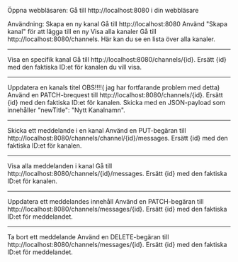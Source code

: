 Öppna webbläsaren:
Gå till
http://localhost:8080 i din webbläsare

Användning:
Skapa en ny kanal
Gå till
 http://localhost:8080
Använd "Skapa kanal" för att lägga till en ny
Visa alla kanaler
Gå till http://localhost:8080/channels.
Här kan du se en lista över alla  kanaler.
_________________________________________________________________
Visa en specifik kanal
Gå till http://localhost:8080/channels/{id}.
Ersätt {id} med den faktiska ID:et för kanalen du vill visa.
___________________________________________
Uppdatera en kanals titel
OBS!!!!( jag har fortfarande problem med detta)
Använd en PATCH-brequest till http://localhost:8080/channels/{id}.
Ersätt {id} med den faktiska ID:et för kanalen.
Skicka med en JSON-payload som innehåller "newTitle": "Nytt Kanalnamn".
_____________________________________________________________
Skicka ett meddelande i en kanal
Använd en PUT-begäran till http://localhost:8080/channels/channel/{id}/messages.
Ersätt {id} med den faktiska ID:et för kanalen.

___________________________________
Visa alla meddelanden i kanal
Gå till http://localhost:8080/channels/{id}/messages.
Ersätt {id} med den faktiska ID:et för kanalen.
_______________________
Uppdatera ett meddelandes innehåll
Använd en PATCH-begäran till
http://localhost:8080/channels/messages/{id}.
Ersätt {id} med den faktiska ID:et för meddelandet.

__________________________________________
Ta bort ett meddelande
Använd en DELETE-begäran till http://localhost:8080/channels/messages/{id}.
Ersätt {id} med den faktiska ID:et för meddelandet.
